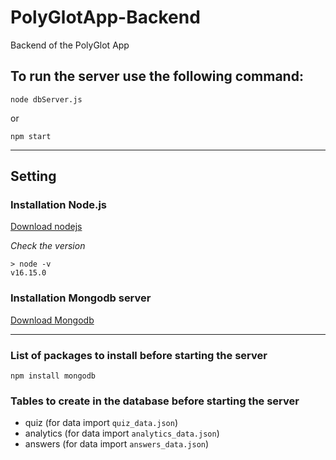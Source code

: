# PolyGlotApp-Backend
Backend of the PolyGlot App

## To run the server use the following command:
`node dbServer.js`

or

`npm start`

***

## Setting

### Installation Node.js
[Download nodejs](https://nodejs.org/it/download/)

*Check the version*
```
> node -v
v16.15.0
```

### Installation Mongodb server
[Download Mongodb](https://www.mongodb.com/docs/manual/administration/install-community/)

***
### List of packages to install before starting the server

```
npm install mongodb
```

### Tables to create in the database before starting the server

- quiz (for data import `quiz_data.json`)
- analytics (for data import `analytics_data.json`)
- answers (for data import `answers_data.json`)



